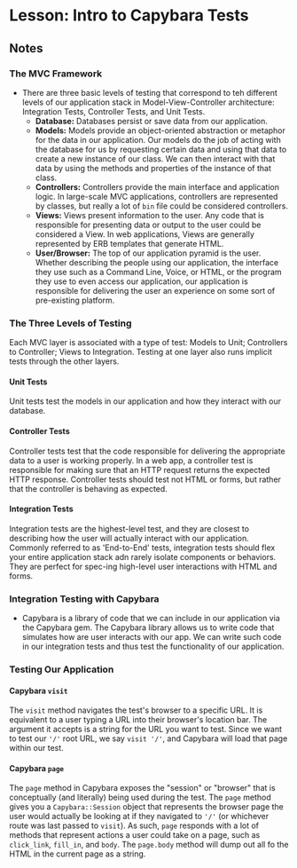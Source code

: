 # Lesson: Intro to Capybara Tests

## Notes

### The MVC Framework

- There are three basic levels of testing that correspond to teh different levels of our application stack in Model-View-Controller architecture: Integration Tests, Controller Tests, and Unit Tests.
  - **Database:** Databases persist or save data from our application.
  - **Models:** Models provide an object-oriented abstraction or metaphor for the data in our application. Our models do the job of acting with the database for us by requesting certain data and using that data to create a new instance of our class. We can then interact with that data by using the methods and properties of the instance of that class.
  - **Controllers:** Controllers provide the main interface and application logic. In large-scale MVC applications, controllers are represented by classes, but really a lot of `bin` file could be considered controllers.
  - **Views:** Views present information to the user. Any code that is responsible for presenting data or output to the user could be considered a View. In web applications, Views are generally represented by ERB templates that generate HTML.
  - **User/Browser:** The top of our application pyramid is the user. Whether describing the people using our application, the interface they use such as a Command Line, Voice, or HTML, or the program they use to even access our application, our application is responsible for delivering the user an experience on some sort of pre-existing platform.

### The Three Levels of Testing

Each MVC layer is associated with a type of test: Models to Unit; Controllers to Controller; Views to Integration. Testing at one layer also runs implicit tests through the other layers.

#### Unit Tests

Unit tests test the models in our application and how they interact with our database.

#### Controller Tests

Controller tests test that the code responsible for delivering the appropriate data to a user is working properly. In a web app, a controller test is responsible for making sure that an HTTP request returns the expected HTTP response. Controller tests should test not HTML or forms, but rather that the controller is behaving as expected.

#### Integration Tests

Integration tests are the highest-level test, and they are closest to describing how the user will actually interact with our application. Commonly referred to as 'End-to-End' tests, integration tests should flex your entire application stack adn rarely isolate components or behaviors. They are perfect for spec-ing high-level user interactions with HTML and forms.

### Integration Testing with Capybara

- Capybara is a library of code that we can include in our application via the Capybara gem. The Capybara library allows us to write code that simulates how are user interacts with our app. We can write such code in our integration tests and thus test the functionality of our application.

### Testing Our Application

#### Capybara `visit`

The `visit` method navigates the test's browser to a specific URL. It is equivalent to a user typing a URL into their browser's location bar. The argument it accepts is a string for the URL you want to test. Since we want to test our `'/'` root URL, we say `visit '/'`, and Capybara will load that page within our test.

#### Capybara `page`

The `page` method in Capybara exposes the "session" or "browser" that is conceptually (and literally) being used during the test. The `page` method gives you a `Capybara::Session` object that represents the browser page the user would actually be looking at if they navigated to `'/'` (or whichever route was last passed to `visit`). As such, `page` responds with a lot of methods that represent actions a user could take on a page, such as `click_link`, `fill_in`, and `body`. The `page.body` method will dump out all fo the HTML in the current page as a string.
